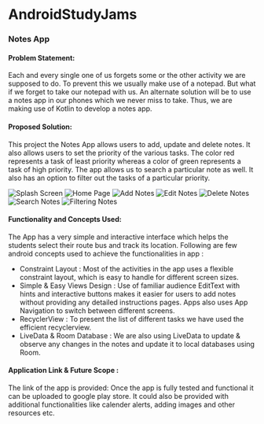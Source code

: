 # AndroidStudyJams

### Notes App
#### Problem Statement:

Each and every single one of us forgets some or the other activity we are supposed to do. To prevent this we usually make use of a notepad. But what if we forget to take our notepad with us. An alternate solution will be to use a notes app in our phones which we never miss to take. Thus, we are making use of Kotlin to develop a notes app.

#### Proposed Solution:

This project the Notes App allows users to add, update and delete notes. It also allows users to set the priority of the various tasks. The color red represents a task of least priority whereas a color of green represents a task of high priority. The app allows us to search a particular note as well. It also has an option to filter out the tasks of a particular priority.

![Splash Screen](Images/Splashscreen.png)
![Home Page](Images/HomePage.png)
![Add Notes](Images/Add.png)
![Edit Notes](Images/Edit.png)
![Delete Notes](Images/delete.png)
![Search Notes](Images/Search.png)
![Filtering Notes](Images/Filtering.png)

#### Functionality and Concepts Used:

The App has a very simple and interactive interface which helps the students select their route bus and track its location. Following are few android concepts used to achieve the functionalities in app :
* Constraint Layout : Most of the activities in the app uses a flexible constraint layout, which is easy to handle for different screen sizes.
* Simple & Easy Views Design : Use of familiar audience EditText with hints and interactive buttons makes it easier for users to add notes without providing any detailed instructions pages. Apps also uses App Navigation to switch between different screens.
* RecyclerView : To present the list of different tasks we have used the efficient recyclerview.
* LiveData & Room Database : We are also using LiveData to update & observe any changes in the notes and update it to local databases using Room. 

#### Application Link & Future Scope :

The link of the app is provided:
Once the app is fully tested and functional it can be uploaded to google play store. It could also be provided with additional functionalities like calender alerts, adding images and other resources etc.
